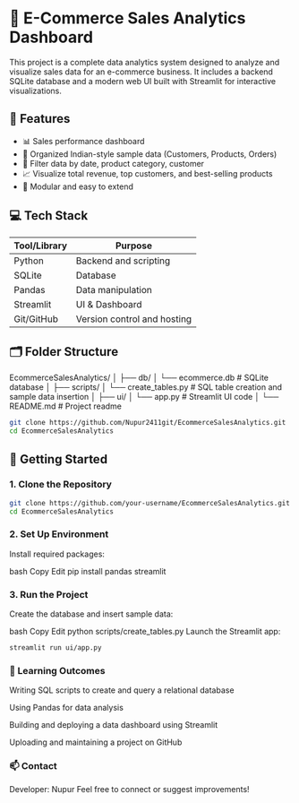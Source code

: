 # 🛒 E-Commerce Sales Analytics Dashboard

This project is a complete data analytics system designed to analyze and visualize sales data for an e-commerce business. It includes a backend SQLite database and a modern web UI built with Streamlit for interactive visualizations.

## 📌 Features

- 📊 Sales performance dashboard
- 📁 Organized Indian-style sample data (Customers, Products, Orders)
- 🔎 Filter data by date, product category, customer
- 📈 Visualize total revenue, top customers, and best-selling products
- 🔄 Modular and easy to extend

## 💻 Tech Stack

| Tool/Library | Purpose                    |
|--------------|----------------------------|
| Python       | Backend and scripting      |
| SQLite       | Database                   |
| Pandas       | Data manipulation          |
| Streamlit    | UI & Dashboard             |
| Git/GitHub   | Version control and hosting|

## 🗂️ Folder Structure

EcommerceSalesAnalytics/
│
├── db/
│ └── ecommerce.db # SQLite database
│
├── scripts/
│ └── create_tables.py # SQL table creation and sample data insertion
│
├── ui/
│ └── app.py # Streamlit UI code
│
└── README.md # Project readme

``` bash
git clone https://github.com/Nupur2411git/EcommerceSalesAnalytics.git
cd EcommerceSalesAnalytics
```
## 🏁 Getting Started

### 1. Clone the Repository

```bash
git clone https://github.com/your-username/EcommerceSalesAnalytics.git
cd EcommerceSalesAnalytics
```
### 2. Set Up Environment
Install required packages:

bash
Copy
Edit
pip install pandas streamlit
### 3. Run the Project
Create the database and insert sample data:

bash
Copy
Edit
python scripts/create_tables.py
Launch the Streamlit app:

``` bash
streamlit run ui/app.py
```

### 🧠 Learning Outcomes
Writing SQL scripts to create and query a relational database

Using Pandas for data analysis

Building and deploying a data dashboard using Streamlit

Uploading and maintaining a project on GitHub

### 📫 Contact
Developer: Nupur
Feel free to connect or suggest improvements!
